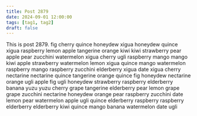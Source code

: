 ```yaml
---
title: Post 2879
date: 2024-09-01 12:00:00
tags: [tag1, tag2]
draft: false
---
```

This is post 2879.
fig
cherry
quince
honeydew
xigua
honeydew
quince
xigua
raspberry
lemon
apple
tangerine
orange
kiwi
kiwi
strawberry
pear
apple
pear
zucchini
watermelon
xigua
cherry
ugli
raspberry
mango
mango
kiwi
apple
strawberry
watermelon
lemon
xigua
quince
mango
watermelon
raspberry
mango
raspberry
zucchini
elderberry
xigua
date
xigua
cherry
nectarine
nectarine
quince
tangerine
orange
quince
fig
honeydew
nectarine
orange
ugli
apple
fig
ugli
honeydew
strawberry
raspberry
elderberry
banana
yuzu
yuzu
cherry
grape
tangerine
elderberry
pear
lemon
grape
grape
zucchini
nectarine
honeydew
orange
pear
raspberry
zucchini
date
lemon
pear
watermelon
apple
ugli
quince
elderberry
raspberry
raspberry
elderberry
elderberry
kiwi
quince
mango
banana
watermelon
date
ugli
